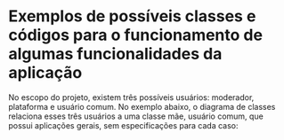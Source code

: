 # Exemplos de possíveis classes e códigos para o funcionamento de algumas funcionalidades da aplicação

No escopo do projeto, existem três possíveis usuários: moderador, plataforma e usuário comum. No exemplo abaixo, o diagrama de classes relaciona esses três usuários a uma classe mãe, usuário comum, que possui aplicações gerais, sem especificações para cada caso:
